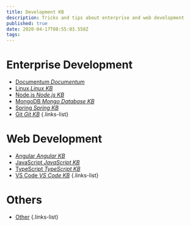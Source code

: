 ```yaml
---
title: Development KB
description: Tricks and tips about enterprise and web development
published: true
date: 2020-04-17T08:55:03.558Z
tags: 
---
```


# Enterprise Development
- [Documentum *Documentum*](/dev/documentum)
- [Linux *Linux KB*](/dev/linux)
- [Node.js *Node.js KB*](/dev/nodejs)
- [MongoDB *Mongo Database KB*](/dev/mongodb)
- [Spring *Spring KB*](/dev/spring)
- [Git *Git KB*](/dev/git)
{.links-list}

# Web Development
- [Angular *Angular KB*](/dev/angular)
- [JavaScript *JavaScript KB*](/dev/javascript)
- [TypeScript *TypeScript KB*](/dev/typescript)
- [VS Code *VS Code KB*](/dev/vscode)
{.links-list}

# Others
- [Other](/dev/other)
{.links-list}

